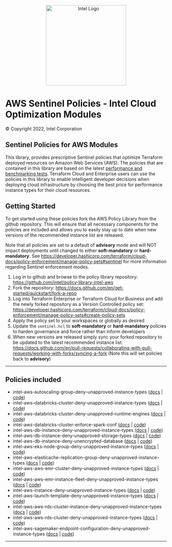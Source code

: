 <p align="center">
  <img src="https://github.com/intel/policy-library-intel-aws/blob/main/images/logo-classicblue-800px.png?raw=true" alt="Intel Logo" width="250"/>
</p>

# AWS Sentinel Policies - Intel Cloud Optimization Modules

© Copyright 2022, Intel Corporation

## Sentinel Policies for AWS Modules

This library, provides prescriptive Sentinel policies that optimize Terraform deployed resources on Amazon Web Services (AWS). The policies that are contained in this library are based on the latest [performance and benchmarking tests](https://www.intel.com/content/www/us/en/developer/topic-technology/cloud/cloud-performance.html?f:@stm_10381_en=%5BAmazon%20Web%20Services%5D). Terraform Cloud and Enterprise users can use the policies in this library to enable intelligent developer decisions when deploying cloud infrastructure by choosing the best price for performance instance types for their cloud resources. 

## Getting Started

To get started using these policies fork the AWS Policy Library from the github repository. This will ensure that all necessary components for the policies are included and allows you to easily stay up to date when new versions of the recommended instance list are released. 

Note that all policies are set to a default of **advisory** mode and will NOT impact deployments until changed to either **soft-mandatory** or **hard-mandatory**. 
See https://developer.hashicorp.com/terraform/cloud-docs/policy-enforcement/manage-policy-sets#sentinel for more information regarding Sentinel enforcement modes.

1. Log in to github and browse to the policy library repository: https://github.com/intel/policy-library-intel-aws
2. Fork the repository: https://docs.github.com/en/get-started/quickstart/fork-a-repo
3. Log into Terraform Enterprise or Terraform Cloud for Business and add the newly forked repository as a Version Controlled policy set: https://developer.hashicorp.com/terraform/cloud-docs/policy-enforcement/manage-policy-sets#create-policy-sets
4. Apply the policy set to your workspaces or globally as desired
5. Update the `sentinel.hcl` to **soft-mandatory** or **hard-mandatory** policies to harden governance and force rather than inform developers
6. When new versions are released simply sync your forked repository to be updated to the latest recommended instance list: https://docs.github.com/en/pull-requests/collaborating-with-pull-requests/working-with-forks/syncing-a-fork (Note this will set policies back to **advisory**)

---

## Policies included

- intel-aws-autoscaling-group-deny-unapproved-instance-types ([docs](https://github.com/intel/policy-library-intel-aws/blob/main/docs/policies/intel-aws-autoscaling-group-deny-unapproved-instance-types.md) | [code](https://github.com/intel/policy-library-intel-aws/blob/main/policies/intel-aws-autoscaling-group-deny-unapproved-instance-types/intel-aws-autoscaling-group-deny-unapproved-instance-types.sentinel))
- intel-aws-databricks-cluster-deny-unapproved-instance-types ([docs](https://github.com/intel/policy-library-intel-aws/blob/main/docs/policies/intel-aws-databricks-cluster-deny-unapproved-instance-types.md) | [code](https://github.com/intel/policy-library-intel-aws/blob/main/policies/intel-aws-databricks-cluster-deny-unapproved-instance-types/intel-aws-databricks-cluster-deny-unapproved-instance-types.sentinel))
- intel-aws-databricks-cluster-deny-unapproved-runtime-engines ([docs](https://github.com/intel/policy-library-intel-aws/blob/main/docs/policies/intel-aws-databricks-cluster-deny-unapproved-runtime-engines.md) | [code](https://github.com/intel/policy-library-intel-aws/blob/main/policies/intel-aws-databricks-cluster-deny-unapproved-runtime-engines/intel-aws-databricks-cluster-deny-unapproved-runtime-engines.sentinel))
- intel-aws-databricks-cluster-enforce-spark-conf ([docs](https://github.com/intel/policy-library-intel-aws/blob/main/docs/policies/intel-aws-databricks-cluster-enforce-spark-conf.md) | [code](https://github.com/intel/policy-library-intel-aws/blob/main/policies/intel-aws-databricks-cluster-enforce-spark-conf/intel-aws-databricks-cluster-enforce-spark-conf.sentinel))
- intel-aws-db-instance-deny-unapproved-instance-types ([docs](https://github.com/intel/policy-library-intel-aws/blob/main/docs/policies/intel-aws-db-instance-deny-unapproved-instance-types.md) | [code](https://github.com/intel/policy-library-intel-aws/blob/main/policies/intel-aws-db-instance-deny-unapproved-instance-types/intel-aws-db-instance-deny-unapproved-instance-types.sentinel))
- intel-aws-db-instance-deny-unapproved-storage-types ([docs](https://github.com/intel/policy-library-intel-aws/tree/main/docs/policies/intel-aws-db-instance-deny-unapproved-storage-types.md) | [code](https://github.com/intel/policy-library-intel-aws/blob/main/policies/intel-aws-db-instance-deny-unapproved-storage-types/intel-aws-db-instance-deny-unapproved-storage-types.sentinel))
- intel-aws-db-instance-deny-unencrypted-database ([docs](https://github.com/intel/policy-library-intel-aws/blob/main/docs/policies/intel-aws-db-instance-deny-unencrypted-database.md) | [code](https://github.com/intel/policy-library-intel-aws/blob/main/policies/intel-aws-db-instance-deny-unencrypted-database/intel-aws-db-instance-deny-unencrypted-database.sentinel))
- intel-aws-eks-node-group-deny-unapproved-instance-types ([docs](https://github.com/intel/policy-library-intel-aws/blob/main/docs/policies/intel-aws-eks-node-group-deny-unapproved-instance-types.md) | [code](https://github.com/intel/policy-library-intel-aws/blob/main/policies/intel-aws-eks-node-group-deny-unapproved-instance-types/intel-aws-eks-node-group-deny-unapproved-instance-types.sentinel))
- intel-aws-elasticache-replication-group-deny-unapproved-instance-types ([docs](https://github.com/intel/policy-library-intel-aws/blob/main/docs/policies/intel-aws-elasticache-replication-group-deny-unapproved-instance-types.md) | [code](https://github.com/intel/policy-library-intel-aws/blob/main/policies/intel-aws-elasticache-replication-group-deny-unapproved-instance-types/intel-aws-elasticache-replication-group-deny-unapproved-instance-types.sentinel))
- intel-aws-aws-emr-cluster-deny-unapproved-instance-types ([docs](https://github.com/intel/policy-library-intel-aws/blob/main/docs/policies/intel-aws-aws-emr-cluster-deny-unapproved-instance-types.md) | [code](https://github.com/intel/policy-library-intel-aws/blob/main/policies/intel-aws-aws-emr-cluster-deny-unapproved-instance-types.sentinel))
- intel-aws-aws-emr-instance-fleet-deny-unapproved-instance-types ([docs](https://github.com/intel/policy-library-intel-aws/blob/main/docs/policies/intel-aws-aws-emr-instance-fleet-deny-unapproved-instance-types.md) | [code](https://github.com/intel/policy-library-intel-aws/blob/main/policies/intel-aws-aws-emr-instance-fleet-deny-unapproved-instance-types.sentinel))
- intel-aws-instance-deny-unapproved-instance-types ([docs](https://github.com/intel/policy-library-intel-aws/blob/main/docs/policies/intel-aws-instance-deny-unapproved-instance-types.md) | [code](https://github.com/intel/policy-library-intel-aws/blob/main/policies/intel-aws-instance-deny-unapproved-instance-types/intel-aws-instance-deny-unapproved-instance-types.sentinel))
- intel-aws-launch-template-deny-unapproved-instance-types ([docs](https://github.com/intel/policy-library-intel-aws/blob/main/docs/policies/intel-aws-launch-template-deny-unapproved-instance-types.md) | [code](https://github.com/intel/policy-library-intel-aws/blob/main/policies/intel-aws-launch-template-deny-unapproved-instance-types/intel-aws-launch-template-deny-unapproved-instance-types.sentinel))
- intel-aws-aws-rds-cluster-instance-deny-unapproved-instance-types ([docs](https://github.com/intel/policy-library-intel-aws/blob/main/docs/policies/intel-aws-aws-rds-cluster-instance-deny-unapproved-instance-types.md) | [code](https://github.com/intel/policy-library-intel-aws/blob/main/policies/intel-aws-aws-rds-cluster-instance-deny-unapproved-instance-types.sentinel))
- intel-aws-aws-rds-cluster-deny-unapproved-instance-types ([docs](https://github.com/intel/policy-library-intel-aws/blob/main/docs/policies/intel-aws-aws-rds-cluster-deny-unapproved-instance-types.md) | [code](https://github.com/intel/policy-library-intel-aws/blob/main/policies/intel-aws-aws-rds-cluster-deny-unapproved-instance-types.sentinel))
- intel-aws-sagemaker-endpoint-configuration-deny-unapproved-instance-types ([docs](https://github.com/intel/policy-library-intel-aws/blob/main/docs/policies/intel-aws-sagemaker-endpoint-configuration-deny-unapproved-instance-types.md) | [code](https://github.com/intel/policy-library-intel-aws/blob/main/policies/intel-aws-sagemaker-endpoint-configuration-deny-unapproved-instance-types/intel-aws-sagemaker-endpoint-configuration-deny-unapproved-instance-types.sentinel))

---


